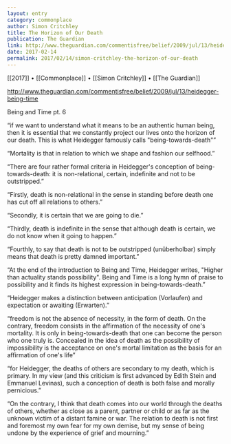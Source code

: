 ```yaml
---
layout: entry
category: commonplace
author: Simon Critchley
title: The Horizon of Our Death
publication: The Guardian
link: http://www.theguardian.com/commentisfree/belief/2009/jul/13/heidegger-being-time
date: 2017-02-14
permalink: 2017/02/14/simon-critchley-the-horizon-of-our-death
---
```


[[2017]] • [[Commonplace]] • [[Simon Critchley]] • [[The Guardian]] 

http://www.theguardian.com/commentisfree/belief/2009/jul/13/heidegger-being-time

Being and Time pt. 6

“if we want to understand what it means to be an authentic human being, then it is essential that we constantly project our lives onto the horizon of our death. This is what Heidegger famously calls "being-towards-death"”

“Mortality is that in relation to which we shape and fashion our selfhood.”

“There are four rather formal criteria in Heidegger's conception of being-towards-death: it is non-relational, certain, indefinite and not to be outstripped.”

“Firstly, death is non-relational in the sense in standing before death one has cut off all relations to others.”

“Secondly, it is certain that we are going to die.”

“Thirdly, death is indefinite in the sense that although death is certain, we do not know when it going to happen.”

“Fourthly, to say that death is not to be outstripped (unüberholbar) simply means that death is pretty damned important.”

“At the end of the introduction to Being and Time, Heidegger writes, "Higher than actuality stands possibility". Being and Time is a long hymn of praise to possibility and it finds its highest expression in being-towards-death.”

“Heidegger makes a distinction between anticipation (Vorlaufen) and expectation or awaiting (Erwarten).”

“freedom is not the absence of necessity, in the form of death. On the contrary, freedom consists in the affirmation of the necessity of one's mortality. It is only in being-towards-death that one can become the person who one truly is. Concealed in the idea of death as the possibility of impossibility is the acceptance on one's mortal limitation as the basis for an affirmation of one's life”

“for Heidegger, the deaths of others are secondary to my death, which is primary. In my view (and this criticism is first advanced by Edith Stein and Emmanuel Levinas), such a conception of death is both false and morally pernicious.”

“On the contrary, I think that death comes into our world through the deaths of others, whether as close as a parent, partner or child or as far as the unknown victim of a distant famine or war. The relation to death is not first and foremost my own fear for my own demise, but my sense of being undone by the experience of grief and mourning.”


